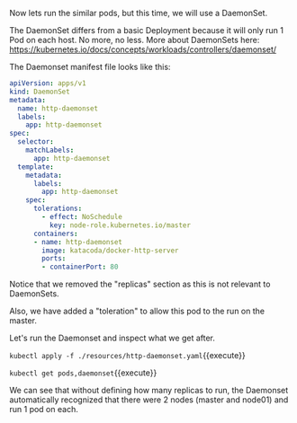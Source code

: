 
Now lets run the similar pods, but this time, we will use a DaemonSet.

The DaemonSet differs from a basic Deployment because it will only run 1 Pod on each host. No more, no less. More about DaemonSets here: https://kubernetes.io/docs/concepts/workloads/controllers/daemonset/

The Daemonset manifest file looks like this:

```yaml
apiVersion: apps/v1
kind: DaemonSet
metadata:
  name: http-daemonset
  labels:
    app: http-daemonset
spec:
  selector:
    matchLabels:
      app: http-daemonset
  template:
    metadata:
      labels:
        app: http-daemonset
    spec:
      tolerations:
        - effect: NoSchedule
          key: node-role.kubernetes.io/master
      containers:
      - name: http-daemonset
        image: katacoda/docker-http-server
        ports:
        - containerPort: 80
```

Notice that we removed the "replicas" section as this is not relevant to DaemonSets.

Also, we have added a "toleration" to allow this pod to the run on the master.

Let's run the Daemonset and inspect what we get after.

`kubectl apply -f ./resources/http-daemonset.yaml`{{execute}}

`kubectl get pods,daemonset`{{execute}}

We can see that without defining how many replicas to run, the Daemonset automatically recognized that there were 2 nodes (master and node01) and run 1 pod on each.